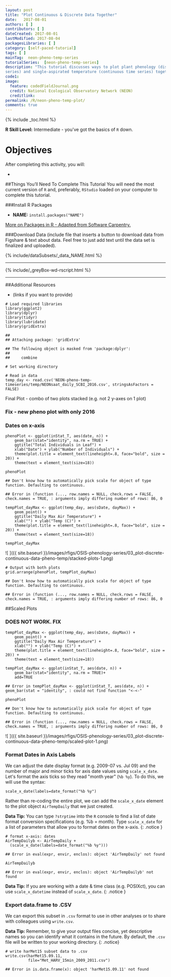 ```yaml
---
layout: post
title: "Plot Continuous & Discrete Data Together"
date:   2017-08-01
authors: [ ]
contributors: [ ] 
dateCreated: 2017-08-01
lastModified: 2017-08-04
packagesLibraries: [ ]
category: [self-paced-tutorial]
tags: [ ]
mainTag:  neon-pheno-temp-series
tutorialSeries:  [neon-pheno-temp-series]
description: "This tutorial discusses ways to plot plant phenology (discrete time
series) and single-aspirated temperature (continuous time series) together."
code1: 
image:
  feature: codedFieldJournal.png
  credit: National Ecological Observatory Network (NEON)
  creditlink: 
permalink: /R/neon-pheno-temp-plot/
comments: true
---
```


{% include _toc.html %}

**R Skill Level:** Intermediate - you've got the basics of `R` down.

<div id="objectives" markdown="1">

# Objectives
After completing this activity, you will:

 * 

##Things You’ll Need To Complete This Tutorial
You will need the most current version of `R` and, preferably, `RStudio` loaded
on your computer to complete this tutorial.

###Install R Packages
* **NAME:** `install.packages("NAME")`


[More on Packages in R - Adapted from Software Carpentry.]({{site.baseurl}}R/Packages-In-R/)

###Download Data 
(include file that inserts a button to download data from Figshare & text about
data.  Feel free to just add text until the data set is finalized and uploaded).

{% include/dataSubsets/_data_NAME.html %}  

****
{% include/_greyBox-wd-rscript.html %}

****

##Additional Resources

* (links if you want to provide)

</div>



    # Load required libraries
    library(ggplot2)
    library(dplyr)
    library(tidyr)
    library(lubridate)
    library(gridExtra)

    ## 
    ## Attaching package: 'gridExtra'

    ## The following object is masked from 'package:dplyr':
    ## 
    ##     combine

    # Set working directory
    
    # Read in data
    temp_day <- read.csv('NEON-pheno-temp-timeseries/temp/NEONsaat_daily_SCBI_2016.csv', stringsAsFactors = FALSE)


Final Plot - combo of two plots stacked (e.g. not 2 y-axes on 1 plot)

### Fix - new pheno plot with only 2016
### Dates on x-axis


    phenoPlot <- ggplot(inStat_T, aes(date, n)) +
        geom_bar(stat="identity", na.rm = TRUE) +
        ggtitle("Total Individuals in Leaf") +
        xlab("Date") + ylab("Number of Individuals") +
        theme(plot.title = element_text(lineheight=.8, face="bold", size = 20)) +
        theme(text = element_text(size=18))
    
    phenoPlot

    ## Don't know how to automatically pick scale for object of type function. Defaulting to continuous.

    ## Error in (function (..., row.names = NULL, check.rows = FALSE, check.names = TRUE, : arguments imply differing number of rows: 86, 0

    tempPlot_dayMax <- ggplot(temp_day, aes(sDate, dayMax)) +
        geom_point() +
        ggtitle("Daily Max Air Temperature") +
        xlab("") + ylab("Temp (C)") +
        theme(plot.title = element_text(lineheight=.8, face="bold", size = 20)) +
        theme(text = element_text(size=18))
    
    tempPlot_dayMax

![ ]({{ site.baseurl }}/images/rfigs/OSIS-phenology-series/03_plot-discrete-continuous-data-pheno-temp/stacked-plots-1.png)

    # Output with both plots
    grid.arrange(phenoPlot, tempPlot_dayMax) 

    ## Don't know how to automatically pick scale for object of type function. Defaulting to continuous.

    ## Error in (function (..., row.names = NULL, check.rows = FALSE, check.names = TRUE, : arguments imply differing number of rows: 86, 0

##Scaled Plots

### DOES NOT WORK. FIX

    tempPlot_dayMax <- ggplot(temp_day, aes(sDate, dayMax)) +
        geom_point() +
        ggtitle("Daily Max Air Temperature") +
        xlab("") + ylab("Temp (C)") +
        theme(plot.title = element_text(lineheight=.8, face="bold", size = 20)) +
        theme(text = element_text(size=18))
    
    tempPlot_dayMax <- ggplot(inStat_T, aes(date, n)) +
        geom_bar(stat="identity", na.rm = TRUE)+
        add=TRUE

    ## Error in tempPlot_dayMax <- ggplot(inStat_T, aes(date, n)) + geom_bar(stat = "identity", : could not find function "<-<-"

    phenoPlot

    ## Don't know how to automatically pick scale for object of type function. Defaulting to continuous.

    ## Error in (function (..., row.names = NULL, check.rows = FALSE, check.names = TRUE, : arguments imply differing number of rows: 86, 0

![ ]({{ site.baseurl }}/images/rfigs/OSIS-phenology-series/03_plot-discrete-continuous-data-pheno-temp/scaled-plot-1.png)

### Format Dates in Axis Labels
We can adjust the date display format (e.g. 2009-07 vs. Jul 09) and the number 
of major and minor ticks for axis date values using `scale_x_date`. Let's
format the axis ticks so they read "month year" (`%b %y`). To do this, we will 
use the syntax:

`scale_x_date(labels=date_format("%b %y")`

Rather than re-coding the entire plot, we can add the `scale_x_date` element
to the plot object `AirTempDaily` that we just created. 

<i class="fa fa-star"></i> **Data Tip:** You can type `?strptime` into the `R` 
console to find a list of date format conversion specifications (e.g. %b = month).
Type `scale_x_date` for a list of parameters that allow you to format dates 
on the x-axis.
{: .notice }


    # format x-axis: dates
    AirTempDailyb <- AirTempDaily + 
      (scale_x_date(labels=date_format("%b %y")))

    ## Error in eval(expr, envir, enclos): object 'AirTempDaily' not found

    AirTempDailyb

    ## Error in eval(expr, envir, enclos): object 'AirTempDailyb' not found

<i class="fa fa-star"></i> **Data Tip:** If you are working with a date & time
class (e.g. POSIXct), you can use `scale_x_datetime` instead of `scale_x_date`.
{: .notice }



### Export data.frame to .CSV

We can export this subset in `.csv` format to use in other analyses or to 
share with colleagues using `write.csv`. 

<i class="fa fa-star"></i> **Data Tip:** Remember, to give your output files
concise, yet descriptive names so you can identify what it contains in the
future. By default, the `.csv` file will be written to your working directory. 
{: .notice}


    # write harMet15 subset data to .csv
    write.csv(harMet15.09.11, 
              file="Met_HARV_15min_2009_2011.csv")

    ## Error in is.data.frame(x): object 'harMet15.09.11' not found

